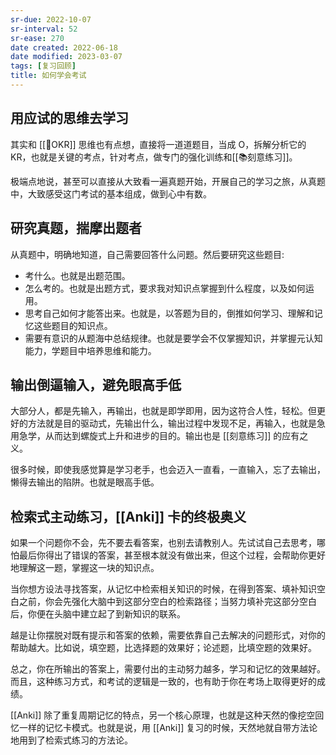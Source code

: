 ```yaml
---
sr-due: 2022-10-07
sr-interval: 52
sr-ease: 270
date created: 2022-06-18
date modified: 2023-03-07
tags: [复习回顾]
title: 如何学会考试
---
```


## 用应试的思维去学习

其实和 [[🔡OKR]] 思维也有点想，直接将一道道题目，当成 O，拆解分析它的 KR，也就是关键的考点，针对考点，做专门的强化训练和[[📚刻意练习]]。

极端点地说，甚至可以直接从大致看一遍真题开始，开展自己的学习之旅，从真题中，大致感受这门考试的基本组成，做到心中有数。

## 研究真题，揣摩出题者

从真题中，明确地知道，自己需要回答什么问题。然后要研究这些题目:

- 考什么。也就是出题范围。
- 怎么考的。也就是出题方式，要求我对知识点掌握到什么程度，以及如何运用。
- 思考自己如何才能答出来。也就是，以答题为目的，倒推如何学习、理解和记忆这些题目的知识点。
- 需要有意识的从题海中总结规律。也就是要学会不仅掌握知识，并掌握元认知能力，学题目中培养思维和能力。

## 输出倒逼输入，避免眼高手低

大部分人，都是先输入，再输出，也就是即学即用，因为这符合人性，轻松。但更好的方法就是目的驱动式，先输出什么，输出过程中发现不足，再输入，也就是急用急学，从而达到螺旋式上升和进步的目的。输出也是 [[刻意练习]] 的应有之义。

很多时候，即使我感觉算是学习老手，也会迈入一直看，一直输入，忘了去输出，懒得去输出的陷阱。也就是眼高手低。

## 检索式主动练习，[[Anki]] 卡的终极奥义

如果一个问题你不会，先不要去看答案，也别去请教别人。先试试自己去思考，哪怕最后你得出了错误的答案，甚至根本就没有做出来，但这个过程，会帮助你更好地理解这一题，掌握这一块的知识点。

当你想方设法寻找答案，从记忆中检索相关知识的时候，在得到答案、填补知识空白之前，你会先强化大脑中到这部分空白的检索路径；当努力填补完这部分空白后，你便在头脑中建立起了到新知识的联系。

越是让你摆脱对既有提示和答案的依赖，需要依靠自己去解决的问题形式，对你的帮助越大。比如说，填空题，比选择题的效果好；论述题，比填空题的效果好。

总之，你在所输出的答案上，需要付出的主动努力越多，学习和记忆的效果越好。而且，这种练习方式，和考试的逻辑是一致的，也有助于你在考场上取得更好的成绩。

[[Anki]] 除了重复周期记忆的特点，另一个核心原理，也就是这种天然的像挖空回忆一样的记忆卡模式。也就是说，用 [[Anki]] 复习的时候，天然地就自带方法论地用到了检索式练习的方法论。
